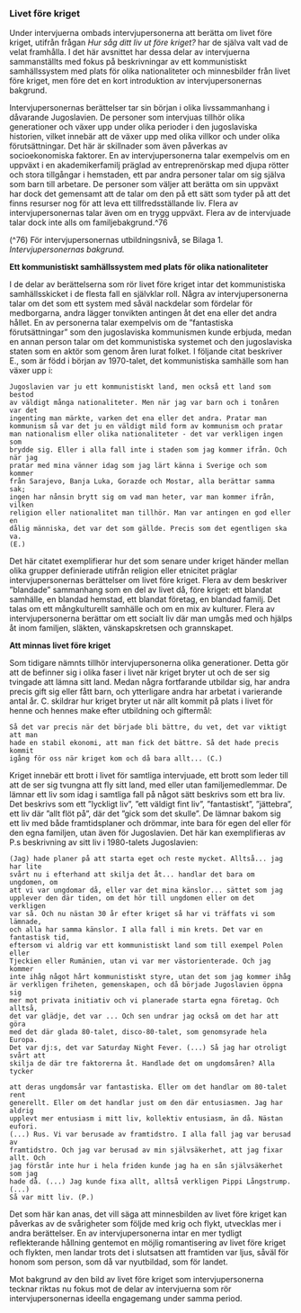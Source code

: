 ### Livet före kriget

Under intervjuerna ombads intervjupersonerna att berätta om livet före kriget,
utifrån frågan _Hur såg ditt liv ut före kriget?_ har de själva valt vad de velat framhålla.
I det här avsnittet har dessa delar av intervjuerna sammanställts med fokus på
beskrivningar av ett kommunistiskt samhällssystem med plats för olika
nationaliteter och minnesbilder från livet före kriget, men före det en kort
introduktion av intervjupersonernas bakgrund.

Intervjupersonernas berättelser tar sin början i olika livssammanhang i dåvarande
Jugoslavien. De personer som intervjuas tillhör olika generationer och växer upp
under olika perioder i den jugoslaviska historien, vilket innebär att de växer upp
med olika villkor och under olika förutsättningar. Det här är skillnader som även
påverkas av socioekonomiska faktorer. En av intervjupersonerna talar exempelvis
om en uppväxt i en akademikerfamilj präglad av entreprenörskap med djupa
rötter och stora tillgångar i hemstaden, ett par andra personer talar om sig själva
som barn till arbetare. De personer som väljer att berätta om sin uppväxt har dock
det gemensamt att de talar om den på ett sätt som tyder på att det finns resurser
nog för att leva ett tillfredsställande liv. Flera av intervjupersonernas talar även
om en trygg uppväxt. Flera av de intervjuade talar dock inte alls om
familjebakgrund.^76

(^76) För intervjupersonernas utbildningsnivå, se Bilaga 1. _Intervjupersonernas bakgrund._


**Ett kommunistiskt samhällssystem med plats för olika nationaliteter**

I de delar av berättelserna som rör livet före kriget intar det kommunistiska
samhällsskicket i de flesta fall en självklar roll. Några av intervjupersonerna talar
om det som ett system med såväl nackdelar som fördelar för medborgarna, andra
lägger tonvikten antingen åt det ena eller det andra hållet. En av personerna talar
exempelvis om de ”fantastiska förutsättningar” som den jugoslaviska
kommunismen kunde erbjuda, medan en annan person talar om det
kommunistiska systemet och den jugoslaviska staten som en aktör som genom
åren lurat folket. I följande citat beskriver E., som är född i början av 1970-talet,
det kommunistiska samhälle som han växer upp i:

```
Jugoslavien var ju ett kommunistiskt land, men också ett land som bestod
av väldigt många nationaliteter. Men när jag var barn och i tonåren var det
ingenting man märkte, varken det ena eller det andra. Pratar man
kommunism så var det ju en väldigt mild form av kommunism och pratar
man nationalism eller olika nationaliteter - det var verkligen ingen som
brydde sig. Eller i alla fall inte i staden som jag kommer ifrån. Och när jag
pratar med mina vänner idag som jag lärt känna i Sverige och som kommer
från Sarajevo, Banja Luka, Gorazde och Mostar, alla berättar samma sak;
ingen har nånsin brytt sig om vad man heter, var man kommer ifrån, vilken
religion eller nationalitet man tillhör. Man var antingen en god eller en
dålig människa, det var det som gällde. Precis som det egentligen ska va.
(E.)
```
Det här citatet exemplifierar hur det som senare under kriget händer mellan olika
grupper definierade utifrån religion eller etnicitet präglar intervjupersonernas
berättelser om livet före kriget. Flera av dem beskriver ”blandade” sammanhang
som en del av livet då, före kriget: ett blandat samhälle, en blandad hemstad, ett
blandat företag, en blandad familj. Det talas om ett mångkulturellt samhälle och
om en mix av kulturer. Flera av intervjupersonerna berättar om ett socialt liv där
man umgås med och hjälps åt inom familjen, släkten, vänskapskretsen och
grannskapet.


**Att minnas livet före kriget**

Som tidigare nämnts tillhör intervjupersonerna olika generationer. Detta gör att
de befinner sig i olika faser i livet när kriget bryter ut och de ser sig tvingade att
lämna sitt land. Medan några fortfarande utbildar sig, har andra precis gift sig eller
fått barn, och ytterligare andra har arbetat i varierande antal år. C. skildrar hur
kriget bryter ut när allt kommit på plats i livet för henne och hennes make efter
utbildning och giftermål:

```
Så det var precis när det började bli bättre, du vet, det var viktigt att man
hade en stabil ekonomi, att man fick det bättre. Så det hade precis kommit
igång för oss när kriget kom och då bara allt... (C.)
```
Kriget innebär ett brott i livet för samtliga intervjuade, ett brott som leder till att
de ser sig tvungna att fly sitt land, med eller utan familjemedlemmar. De lämnar
ett liv som idag i samtliga fall på något sätt beskrivs som ett bra liv. Det beskrivs
som ett ”lyckligt liv”, ”ett väldigt fint liv”, ”fantastiskt”, ”jättebra”, ett liv där ”allt
flöt på”, där det ”gick som det skulle”. De lämnar bakom sig ett liv med både
framtidsplaner och drömmar, inte bara för egen del eller för den egna familjen,
utan även för Jugoslavien. Det här kan exemplifieras av P.s beskrivning av sitt liv
i 1980-talets Jugoslavien:

```
(Jag) hade planer på att starta eget och reste mycket. Alltså... jag har lite
svårt nu i efterhand att skilja det åt... handlar det bara om ungdomen, om
att vi var ungdomar då, eller var det mina känslor... sättet som jag
upplever den där tiden, om det hör till ungdomen eller om det verkligen
var så. Och nu nästan 30 år efter kriget så har vi träffats vi som lämnade,
och alla har samma känslor. I alla fall i min krets. Det var en fantastisk tid,
eftersom vi aldrig var ett kommunistiskt land som till exempel Polen eller
Tjeckien eller Rumänien, utan vi var mer västorienterade. Och jag kommer
inte ihåg något hårt kommunistiskt styre, utan det som jag kommer ihåg
är verkligen friheten, gemenskapen, och då började Jugoslavien öppna sig
mer mot privata initiativ och vi planerade starta egna företag. Och alltså,
det var glädje, det var ... Och sen undrar jag också om det har att göra
med det där glada 80-talet, disco-80-talet, som genomsyrade hela Europa.
Det var dj:s, det var Saturday Night Fever. (...) Så jag har otroligt svårt att
skilja de där tre faktorerna åt. Handlade det om ungdomsåren? Alla tycker
```

```
att deras ungdomsår var fantastiska. Eller om det handlar om 80-talet rent
generellt. Eller om det handlar just om den där entusiasmen. Jag har aldrig
upplevt mer entusiasm i mitt liv, kollektiv entusiasm, än då. Nästan eufori.
(...) Rus. Vi var berusade av framtidstro. I alla fall jag var berusad av
framtidstro. Och jag var berusad av min självsäkerhet, att jag fixar allt. Och
jag förstår inte hur i hela friden kunde jag ha en sån självsäkerhet som jag
hade då. (...) Jag kunde fixa allt, alltså verkligen Pippi Långstrump. (...)
Så var mitt liv. (P.)
```
Det som här kan anas, det vill säga att minnesbilden av livet före kriget kan
påverkas av de svårigheter som följde med krig och flykt, utvecklas mer i andra
berättelser. En av intervjupersonerna intar en mer tydligt reflekterande hållning
gentemot en möjlig romantisering av livet före kriget och flykten, men landar trots
det i slutsatsen att framtiden var ljus, såväl för honom som person, som då var
nyutbildad, som för landet.

Mot bakgrund av den bild av livet före kriget som intervjupersonerna tecknar
riktas nu fokus mot de delar av intervjuerna som rör intervjupersonernas ideella
engagemang under samma period.

